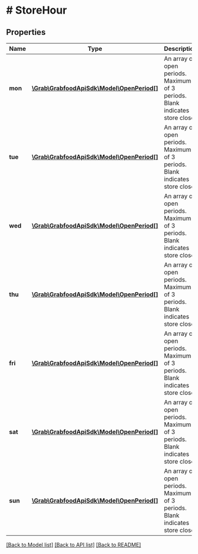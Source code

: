 # # StoreHour

## Properties

Name | Type | Description | Notes
------------ | ------------- | ------------- | -------------
**mon** | [**\Grab\GrabfoodApiSdk\Model\OpenPeriod[]**](OpenPeriod.md) | An array of open periods. Maximum of 3 periods. Blank indicates store close. |
**tue** | [**\Grab\GrabfoodApiSdk\Model\OpenPeriod[]**](OpenPeriod.md) | An array of open periods. Maximum of 3 periods. Blank indicates store close. |
**wed** | [**\Grab\GrabfoodApiSdk\Model\OpenPeriod[]**](OpenPeriod.md) | An array of open periods. Maximum of 3 periods. Blank indicates store close. |
**thu** | [**\Grab\GrabfoodApiSdk\Model\OpenPeriod[]**](OpenPeriod.md) | An array of open periods. Maximum of 3 periods. Blank indicates store close. |
**fri** | [**\Grab\GrabfoodApiSdk\Model\OpenPeriod[]**](OpenPeriod.md) | An array of open periods. Maximum of 3 periods. Blank indicates store close. |
**sat** | [**\Grab\GrabfoodApiSdk\Model\OpenPeriod[]**](OpenPeriod.md) | An array of open periods. Maximum of 3 periods. Blank indicates store close. |
**sun** | [**\Grab\GrabfoodApiSdk\Model\OpenPeriod[]**](OpenPeriod.md) | An array of open periods. Maximum of 3 periods. Blank indicates store close. |

[[Back to Model list]](../../README.md#models) [[Back to API list]](../../README.md#endpoints) [[Back to README]](../../README.md)
